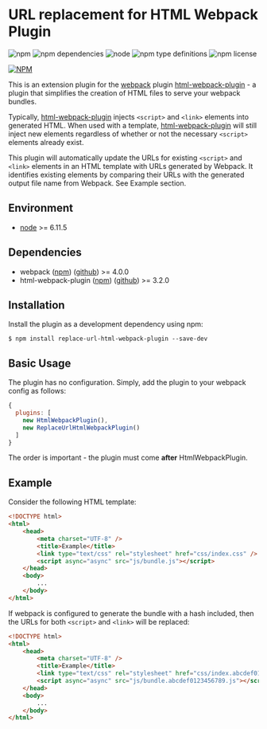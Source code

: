 URL replacement for HTML Webpack Plugin
=======================================

![npm](https://img.shields.io/npm/v/replace-url-html-webpack-plugin.svg)
![npm dependencies](https://david-dm.org/btodell/replace-url-html-webpack-plugin.svg)
![node](https://img.shields.io/node/v/replace-url-html-webpack-plugin.svg)
![npm type definitions](https://img.shields.io/npm/types/replace-url-html-webpack-plugin.svg)
![npm license](https://img.shields.io/npm/l/replace-url-html-webpack-plugin.svg)

[![NPM](https://nodei.co/npm/replace-url-html-webpack-plugin.png?downloads=true&downloadRank=true&stars=true)](https://nodei.co/npm/replace-url-html-webpack-plugin/)

This is an extension plugin for the [webpack](https://www.npmjs.com/package/webpack) plugin [html-webpack-plugin](https://www.npmjs.com/package/html-webpack-plugin) - a plugin that simplifies the creation of HTML files to serve your webpack bundles.

Typically, [html-webpack-plugin](https://www.npmjs.com/package/html-webpack-plugin) injects `<script>` and `<link>` elements into generated HTML.
When used with a template, [html-webpack-plugin](https://www.npmjs.com/package/html-webpack-plugin) will still inject new elements regardless of whether or not the necessary `<script>` elements already exist.

This plugin will automatically update the URLs for existing `<script>` and `<link>` elements in an HTML template with URLs generated by Webpack.
It identifies existing elements by comparing their URLs with the generated output file name from Webpack. See Example section.

Environment
-----------
* [node](https://nodejs.org/) >= 6.11.5

Dependencies
------------
* webpack ([npm](https://www.npmjs.com/package/webpack)) ([github](https://github.com/webpack/webpack)) >= 4.0.0
* html-webpack-plugin ([npm](https://www.npmjs.com/package/html-webpack-plugin)) ([github](https://github.com/jantimon/html-webpack-plugin)) >= 3.2.0

Installation
------------
Install the plugin as a development dependency using npm:
```shell
$ npm install replace-url-html-webpack-plugin --save-dev
```

Basic Usage
-----------

The plugin has no configuration. Simply, add the plugin to your webpack config as follows:

```javascript
{
  plugins: [
    new HtmlWebpackPlugin(),
    new ReplaceUrlHtmlWebpackPlugin()
  ]
}
```

The order is important - the plugin must come **after** HtmlWebpackPlugin.

Example
-------

Consider the following HTML template:

```html
<!DOCTYPE html>
<html>
    <head>
        <meta charset="UTF-8" />
        <title>Example</title>
        <link type="text/css" rel="stylesheet" href="css/index.css" />
        <script async="async" src="js/bundle.js"></script>
    </head>
    <body>
        ...
    </body>
</html>
```

If webpack is configured to generate the bundle with a hash included, then the URLs for both `<script>` and `<link>` will be replaced:

```html
<!DOCTYPE html>
<html>
    <head>
        <meta charset="UTF-8" />
        <title>Example</title>
        <link type="text/css" rel="stylesheet" href="css/index.abcdef0123456789.css" />
        <script async="async" src="js/bundle.abcdef0123456789.js"></script>
    </head>
    <body>
        ...
    </body>
</html>
```